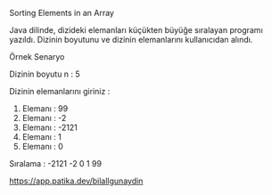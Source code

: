 Sorting Elements in an Array

Java dilinde, dizideki elemanları küçükten büyüğe sıralayan programı yazıldı. Dizinin boyutunu ve dizinin elemanlarını kullanıcıdan alındı.


Örnek Senaryo

Dizinin boyutu n : 5

Dizinin elemanlarını giriniz :
1. Elemanı : 99
2. Elemanı : -2
3. Elemanı : -2121
4. Elemanı : 1
5. Elemanı : 0
   
Sıralama : -2121 -2 0 1 99

https://app.patika.dev/bilallgunaydin